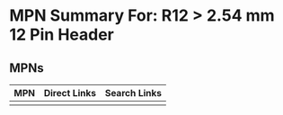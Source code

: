 



# MPN Summary For: R12 > 2.54 mm 12 Pin Header

## MPNs
  

|MPN|Direct Links|Search Links|
| :--- | :--- | :--- |
||||
